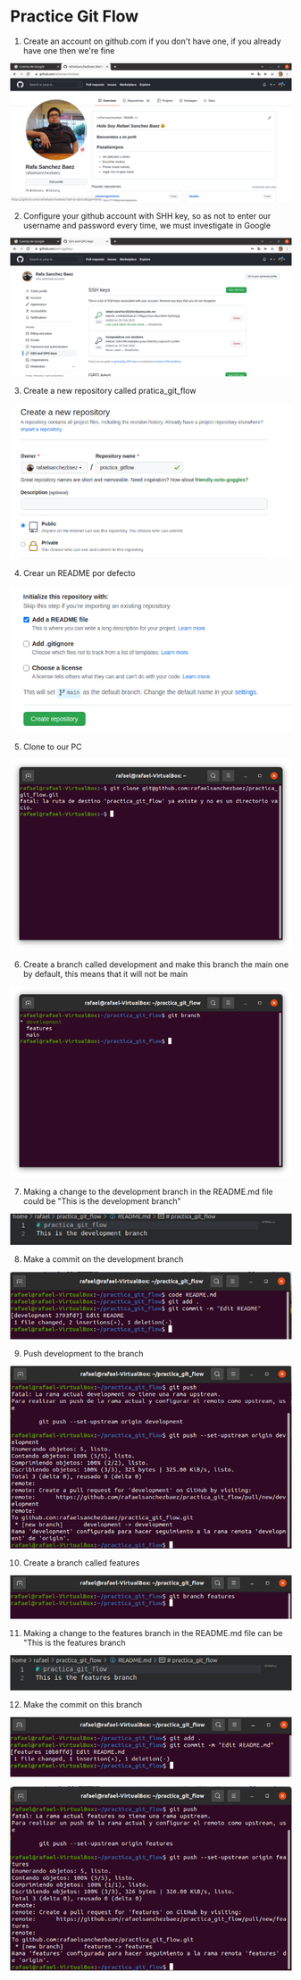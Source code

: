 # Practice Git Flow
1. Create an account on github.com if you don't have one, if you already have one then we're fine

![](https://github.com/Luis-Alonso18/Data_Mining/blob/unidad_1/practices/practice_git_flow/Cuenta_github.png?raw=true)

2. Configure your github account with SHH key, so as not to enter our username and password every time, we must investigate in Google

!["image"](https://github.com/Luis-Alonso18/Data_Mining/blob/unidad_1/practices/practice_git_flow/sshkey.png?raw=true)

3. Create a new repository called pratica_git_flow

!["image"](https://github.com/Luis-Alonso18/Data_Mining/blob/unidad_1/practices/practice_git_flow/newrepository.png?raw=true)

4. Crear un README por defecto

!["image"](https://github.com/Luis-Alonso18/Data_Mining/blob/unidad_1/practices/practice_git_flow/readme.png?raw=true)


5. Clone to our PC

!["image"](https://github.com/Luis-Alonso18/Data_Mining/blob/unidad_1/practices/practice_git_flow/gitclone.png?raw=true)

6. Create a branch called development and make this branch the main one by default, this means that it will not be main

!["image"](https://github.com/Luis-Alonso18/Data_Mining/blob/unidad_1/practices/practice_git_flow/development.png?raw=true)

7. Making a change to the development branch in the README.md file could be "This is the development branch"

!["image"](https://github.com/Luis-Alonso18/Data_Mining/blob/unidad_1/practices/practice_git_flow/changereadmedevelopment.png?raw=true)

8. Make a commit on the development branch

!["image"](https://github.com/Luis-Alonso18/Data_Mining/blob/unidad_1/practices/practice_git_flow/commitdevelopment.png?raw=true)

9. Push development to the branch

!["image"](https://github.com/Luis-Alonso18/Data_Mining/blob/unidad_1/practices/practice_git_flow/pushdevelopment.png?raw=true)


10. Create a branch called features

!["image"](https://github.com/Luis-Alonso18/Data_Mining/blob/unidad_1/practices/practice_git_flow/branchfeatures.png?raw=true)

11. Making a change to the features branch in the README.md file can be "This is the features branch

!["image"](https://github.com/Luis-Alonso18/Data_Mining/blob/unidad_1/practices/practice_git_flow/11editreadmefeatures.png?raw=true)

12. Make the commit on this branch

!["image"](https://github.com/Luis-Alonso18/Data_Mining/blob/unidad_1/practices/practice_git_flow/commitfeatures.png?raw=true)

!["image"](https://github.com/Luis-Alonso18/Data_Mining/blob/unidad_1/practices/practice_git_flow/pushfeatures.png?raw=true)


